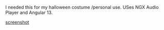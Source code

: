 I needed this for my halloween costume /personal use. USes NGX Audio Player and Angular 13.

[screenshot](http://raw.githubusercontent.com/Jazzyspoon/angular-mp3-player/src/assets/mp3playerjazzyspoon.png)

